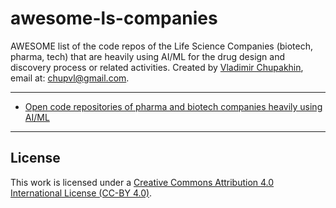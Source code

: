 # awesome-ls-companies
AWESOME list of the code repos of the Life Science Companies (biotech, pharma, tech) that are heavily using AI/ML for the drug design and discovery process or related activities.
Created by [Vladimir Chupakhin](https://www.linkedin.com/in/chupvl?_l=en_US), email at: [chupvl@gmail.com](mailto:chupvl@gmail.com).

---
- [Open code repositories of pharma and biotech companies heavily using AI/ML](awesome-pharma-biotech.md)
---

## License

This work is licensed under a [Creative Commons Attribution 4.0 International License (CC-BY 4.0)](https://creativecommons.org/licenses/by/4.0/). 
